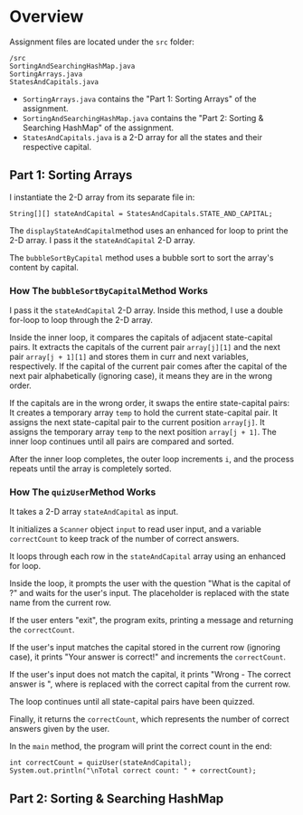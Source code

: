 # Overview
Assignment files are located under the `src` folder:
```
/src
SortingAndSearchingHashMap.java
SortingArrays.java
StatesAndCapitals.java
```
- `SortingArrays.java` contains the "Part 1: Sorting Arrays" of the assignment.
- `SortingAndSearchingHashMap.java` contains the "Part 2: Sorting & Searching HashMap" of the assignment.
- `StatesAndCapitals.java` is a 2-D array for all the states and their respective capital.


## Part 1: Sorting Arrays
I instantiate the 2-D array from its separate file in:

`String[][] stateAndCapital = StatesAndCapitals.STATE_AND_CAPITAL;`

The `displayStateAndCapital`method uses an enhanced for loop to print the 2-D array. I pass it the `stateAndCapital` 2-D array.

The `bubbleSortByCapital` method uses a bubble sort to sort the array's content by capital.

### How The `bubbleSortByCapital`Method Works
I pass it the `stateAndCapital` 2-D array. Inside this method, I use a double for-loop to loop through the 2-D array.

Inside the inner loop, it compares the capitals of adjacent state-capital pairs. It extracts the capitals of the current pair `array[j][1]` and the next pair `array[j + 1][1]` and stores them in curr and next variables, respectively. If the capital of the current pair comes after the capital of the next pair alphabetically (ignoring case), it means they are in the wrong order.

If the capitals are in the wrong order, it swaps the entire state-capital pairs: It creates a temporary array `temp` to hold the current state-capital pair. It assigns the next state-capital pair to the current position `array[j]`.  It assigns the temporary array `temp` to the next position `array[j + 1]`. The inner loop continues until all pairs are compared and sorted.

After the inner loop completes, the outer loop increments `i`, and the process repeats until the array is completely sorted.

### How The `quizUser`Method Works
It takes a 2-D array `stateAndCapital` as input.

It initializes a `Scanner` object `input` to read user input, and a variable `correctCount` to keep track of the number of correct answers.

It loops through each row in the `stateAndCapital` array using an enhanced for loop.

Inside the loop, it prompts the user with the question "What is the capital of <state>?" and waits for the user's input. The <state> placeholder is replaced with the state name from the current row.

If the user enters "exit", the program exits, printing a message and returning the `correctCount`.

If the user's input matches the capital stored in the current row (ignoring case), it prints "Your answer is correct!" and increments the `correctCount`.

If the user's input does not match the capital, it prints "Wrong - The correct answer is <capital>", where <capital> is replaced with the correct capital from the current row.

The loop continues until all state-capital pairs have been quizzed.

Finally, it returns the `correctCount`, which represents the number of correct answers given by the user.


In the `main` method, the program will print the correct count in the end:
```
int correctCount = quizUser(stateAndCapital);
System.out.println("\nTotal correct count: " + correctCount);
```
## Part 2: Sorting & Searching HashMap

